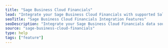 ```yaml
---
title: "Sage Business Cloud Financials"
lead: "Integrate your Sage Business Cloud Financials with supported Sales Channels/Webstores through Stock2Shop"
seoTitle: "Sage Business Cloud Financials Integration Features"
seoDescription: "Integrate your Sage Business Cloud Financials data source with supported Sales Channels/Webstores through Stock2Shop"
source: "sage-business-cloud-financials"
type: help
tags: ["feature"]
---
```

